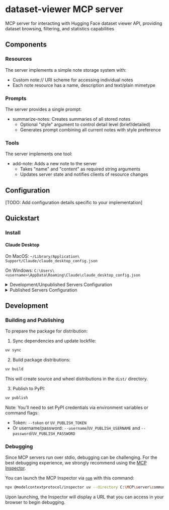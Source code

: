 # dataset-viewer MCP server

MCP server for interacting with Hugging Face dataset viewer API, providing dataset browsing, filtering, and statistics capabilities

## Components

### Resources

The server implements a simple note storage system with:
- Custom note:// URI scheme for accessing individual notes
- Each note resource has a name, description and text/plain mimetype

### Prompts

The server provides a single prompt:
- summarize-notes: Creates summaries of all stored notes
  - Optional "style" argument to control detail level (brief/detailed)
  - Generates prompt combining all current notes with style preference

### Tools

The server implements one tool:
- add-note: Adds a new note to the server
  - Takes "name" and "content" as required string arguments
  - Updates server state and notifies clients of resource changes

## Configuration

[TODO: Add configuration details specific to your implementation]

## Quickstart

### Install

#### Claude Desktop

On MacOS: `~/Library/Application\ Support/Claude/claude_desktop_config.json`

On Windows: `C:\Users\<username>\AppData\Roaming\Claude\claude_desktop_config.json`

<details>
  <summary>Development/Unpublished Servers Configuration</summary>

  ```
  "mcpServers": {
    "dataset-viewer": {
      "command": "uv",
      "args": [
        "--directory",
        "C:\MCP\server\community\dataset-viewer",
        "run",
        "dataset-viewer"
      ]
    }
  }
  ```
</details>

<details>
  <summary>Published Servers Configuration</summary>

  ```
  "mcpServers": {
    "dataset-viewer": {
      "command": "uvx",
      "args": [
        "dataset-viewer"
      ]
    }
  }
  ```
</details>

## Development

### Building and Publishing

To prepare the package for distribution:

1. Sync dependencies and update lockfile:
```bash
uv sync
```

2. Build package distributions:
```bash
uv build
```

This will create source and wheel distributions in the `dist/` directory.

3. Publish to PyPI:
```bash
uv publish
```

Note: You'll need to set PyPI credentials via environment variables or command flags:
- Token: `--token` or `UV_PUBLISH_TOKEN`
- Or username/password: `--username`/`UV_PUBLISH_USERNAME` and `--password`/`UV_PUBLISH_PASSWORD`

### Debugging

Since MCP servers run over stdio, debugging can be challenging. For the best debugging
experience, we strongly recommend using the [MCP Inspector](https://github.com/modelcontextprotocol/inspector).


You can launch the MCP Inspector via [`npm`](https://docs.npmjs.com/downloading-and-installing-node-js-and-npm) with this command:

```bash
npx @modelcontextprotocol/inspector uv --directory C:\MCP\server\community\dataset-viewer run dataset-viewer
```


Upon launching, the Inspector will display a URL that you can access in your browser to begin debugging.